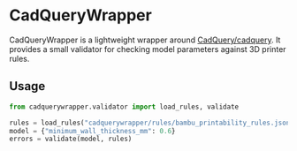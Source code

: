 # CadQueryWrapper

CadQueryWrapper is a lightweight wrapper around [CadQuery/cadquery](https://github.com/CadQuery/cadquery). It provides a small validator for checking model parameters against 3D printer rules.

## Usage

```python
from cadquerywrapper.validator import load_rules, validate

rules = load_rules("cadquerywrapper/rules/bambu_printability_rules.json")
model = {"minimum_wall_thickness_mm": 0.6}
errors = validate(model, rules)
```
